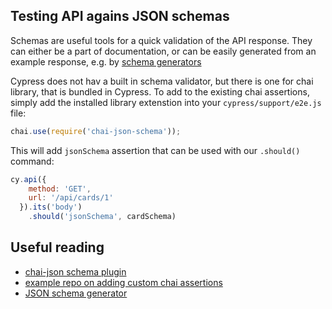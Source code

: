 ## Testing API agains JSON schemas

Schemas are useful tools for a quick validation of the API response. They can either be a part of documentation, or can be easily generated from an example response, e.g. by [schema generators](https://www.liquid-technologies.com/online-json-to-schema-converter)

Cypress does not hav a built in schema validator, but there is one for chai library, that is bundled in Cypress. To add to the existing chai assertions, simply add the installed library extenstion into your `cypress/support/e2e.js` file:

```js
chai.use(require('chai-json-schema'));
```

This will add `jsonSchema` assertion that can be used with our `.should()` command:

```js
cy.api({
    method: 'GET',
    url: '/api/cards/1'
  }).its('body')
    .should('jsonSchema', cardSchema)
```

## Useful reading
- [chai-json schema plugin](https://www.chaijs.com/plugins/chai-json-schema/)
- [example repo on adding custom chai assertions](https://github.com/cypress-io/cypress-example-recipes/tree/master/examples/extending-cypress__chai-assertions)
- [JSON schema generator](https://www.liquid-technologies.com/online-json-to-schema-converter)